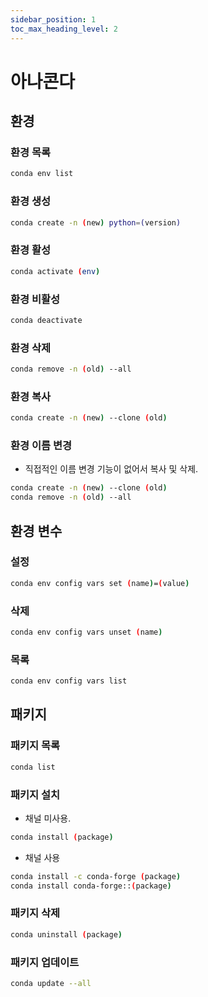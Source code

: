 ```yaml
---
sidebar_position: 1
toc_max_heading_level: 2
---
```

# 아나콘다
## 환경
### 환경 목록
```bash
conda env list
```
### 환경 생성
```bash
conda create -n (new) python=(version)
```
### 환경 활성
```bash
conda activate (env)
```
### 환경 비활성
```bash
conda deactivate
```
### 환경 삭제
```bash
conda remove -n (old) --all
```
### 환경 복사
```bash
conda create -n (new) --clone (old)
```
### 환경 이름 변경
* 직접적인 이름 변경 기능이 없어서 복사 및 삭제.
```bash
conda create -n (new) --clone (old)
conda remove -n (old) --all
```
## 환경 변수
### 설정
```bash
conda env config vars set (name)=(value)
```
### 삭제
```bash
conda env config vars unset (name)
```
### 목록
```bash
conda env config vars list
```

## 패키지
### 패키지 목록
```bash
conda list
```
### 패키지 설치
* 채널 미사용.
```bash
conda install (package)
```
* 채널 사용
```bash
conda install -c conda-forge (package)
conda install conda-forge::(package)
```
### 패키지 삭제
```bash
conda uninstall (package)
```
### 패키지 업데이트
```bash
conda update --all
```